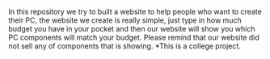 In this repository we try to built a website to help people who want to create their PC, the website we create is really simple, just type in how much budget you have in your pocket and then our website will show you which PC components will match your budget.
Please remind that our website did not sell any of components that is showing.
*This is a college project.
